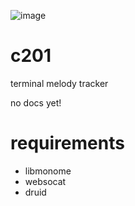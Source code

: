 ![image](https://user-images.githubusercontent.com/86270534/157126937-f860e064-069d-498a-ab97-6d53ab9ff459.png)

# c201
terminal melody tracker

no docs yet!

# requirements
* libmonome
* websocat
* druid
